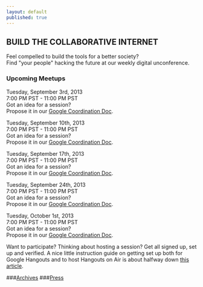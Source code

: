 ```yaml
---
layout: default
published: true
---
```


## BUILD THE COLLABORATIVE INTERNET
Feel compelled to build the tools for a better society?  
Find "your people" hacking the future at our weekly digital unconference.

### Upcoming Meetups  
Tuesday, September 3rd, 2013   
7:00 PM PST - 11:00 PM PST  
Got an idea for a session?  
Propose it in our [Google Coordination Doc](https://docs.google.com/spreadsheet/ccc?key=0Aqe_OvhjNeDPdGlvZWpyQUtiT3I1bXdIT1RHazFabmc&usp=sharing).  
   
Tuesday, September 10th, 2013   
7:00 PM PST - 11:00 PM PST  
Got an idea for a session?  
Propose it in our [Google Coordination Doc](https://docs.google.com/spreadsheet/ccc?key=0Aqe_OvhjNeDPdGhSYVBmX0FnN2pkSFM1UFJ3TXoxSkE&usp=sharing).  
  
Tuesday, September 17th, 2013   
7:00 PM PST - 11:00 PM PST  
Got an idea for a session?  
Propose it in our [Google Coordination Doc](https://docs.google.com/spreadsheet/ccc?key=0Aqe_OvhjNeDPdGJTTm5jTHRtS2FNU253dGp5RVdScXc&usp=sharing).  
  
Tuesday, September 24th, 2013   
7:00 PM PST - 11:00 PM PST  
Got an idea for a session?  
Propose it in our [Google Coordination Doc](https://docs.google.com/spreadsheet/ccc?key=0Aqe_OvhjNeDPdF9VOEVzWkJNX1hvQ1RfZ3lJQVpBRGc&usp=sharing).  
  
Tuesday, October 1st, 2013   
7:00 PM PST - 11:00 PM PST  
Got an idea for a session?  
Propose it in our [Google Coordination Doc](https://docs.google.com/spreadsheet/ccc?key=0Aqe_OvhjNeDPdE1oWS1uQVNoUUtNdURieGhTMUdyYlE&usp=sharing).  

  

Want to participate?  Thinking about hosting a session?  Get all signed up, set up and verified.  A nice little instruction guide on getting set up both for Google Hangouts and to host Hangouts on Air is about halfway down [this article](http://mackwebsolutions.com/blog/2012/08/the-comprehensiveish-guide-to-google-hangouts/). 
  
    
  
  
  
  
  
###[Archives](http://collaborativeinter.net/archives.html)
###[Press](http://collaborativeinter.net/wiki/press.html)
